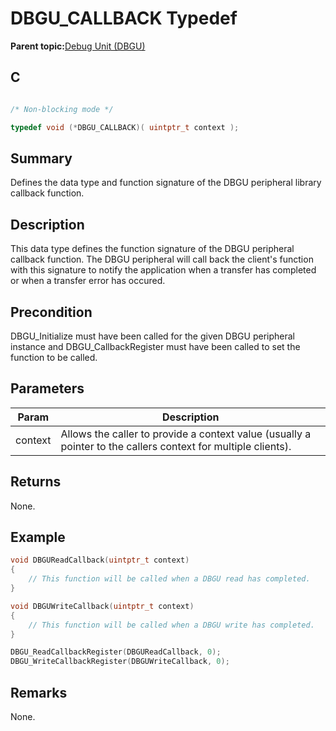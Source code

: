 # DBGU\_CALLBACK Typedef

**Parent topic:**[Debug Unit \(DBGU\)](GUID-97C41240-2AC0-4D05-A97E-83EB780C57A2.md)

## C

```c

/* Non-blocking mode */

typedef void (*DBGU_CALLBACK)( uintptr_t context );

```

## Summary

Defines the data type and function signature of the DBGU peripheral library callback function.

## Description

This data type defines the function signature of the DBGU peripheral callback function. The DBGU peripheral will call back the client's function with this signature to notify the application when a transfer has completed or when a transfer error has occured.

## Precondition

DBGU\_Initialize must have been called for the given DBGU peripheral instance and DBGU\_CallbackRegister must have been called to set the function to be called.

## Parameters

|Param|Description|
|-----|-----------|
|context|Allows the caller to provide a context value \(usually a pointer to the callers context for multiple clients\).|

## Returns

None.

## Example

```c
void DBGUReadCallback(uintptr_t context)
{
    // This function will be called when a DBGU read has completed.
}

void DBGUWriteCallback(uintptr_t context)
{
    // This function will be called when a DBGU write has completed.
}

DBGU_ReadCallbackRegister(DBGUReadCallback, 0);
DBGU_WriteCallbackRegister(DBGUWriteCallback, 0);
```

## Remarks

None.

